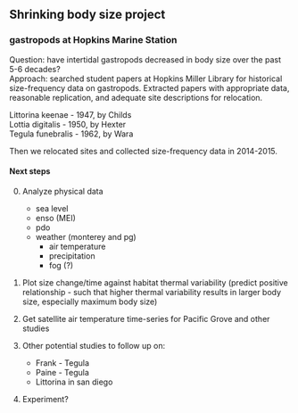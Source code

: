 Shrinking body size project 
----------------------------

### gastropods at Hopkins Marine Station

Question: have intertidal gastropods decreased in body size over the past 5-6 decades?  
Approach: searched student papers at Hopkins Miller Library for historical size-frequency data on gastropods.
Extracted papers with appropriate data, reasonable replication, and adequate site descriptions for relocation. 

Littorina keenae - 1947, by Childs  
Lottia digitalis - 1950, by Hexter  
Tegula funebralis - 1962, by Wara  

Then we relocated sites and collected size-frequency data in 2014-2015.  


####  Next steps

0. Analyze physical data
    - sea level
    - enso (MEI)
    - pdo
    - weather (monterey and pg)
        * air temperature
        * precipitation
        * fog (?)
        

2. Plot size change/time against habitat thermal variability (predict positive relationship - such that higher thermal variability results in larger body size, especially maximum body size)

3. Get satellite air temperature time-series for Pacific Grove and other studies

4. Other potential studies to follow up on:
    - Frank - Tegula
    - Paine - Tegula
    - Littorina in san diego

5. Experiment?





